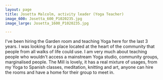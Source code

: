 ```yaml
---
layout: page
title: Josetta Malcolm, activity leader (Yoga Teacher)
image_600: Josetta_600_P1020235.jpg
image_large: Josetta_1600_P1020235.jpg

---
```

I've been hiring the Garden room and teaching Yoga here for the last 3 years. I was looking for a place located at the heart of the community that people from all walks of life could use. I am very much about teaching people who wouldn't access a mainstream Yoga studio, community groups, marginalised people. The Mill is lovely, it has a real mixture of usages, from my Yoga to Spanish classes, meditation, knitting and art, anyone can hire the rooms and have a home for their group to meet in.
